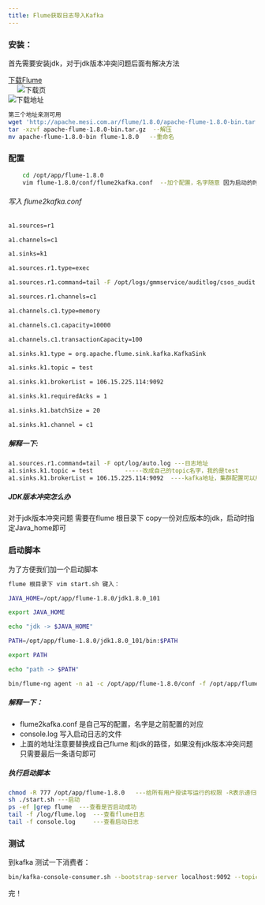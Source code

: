 ```yaml
---
title: Flume获取日志导入Kafka
---
```

### 安装：
首先需要安装jdk，对于jdk版本冲突问题后面有解决方法

[下载Flume](http://flume.apache.org/download.html)  
&emsp;
![下载页](~/source/images/download.html.jpg)   
![下载地址](~/source/images/apache-flume-1.8.0-bin.tar.gz.jpg)

``` bash
第三个地址亲测可用
wget 'http://apache.mesi.com.ar/flume/1.8.0/apache-flume-1.8.0-bin.tar.gz' --下载
tar -xzvf apache-flume-1.8.0-bin.tar.gz  --解压
mv apache-flume-1.8.0-bin flume-1.8.0   --重命名
```

### 配置

``` bash
    cd /opt/app/flume-1.8.0
    vim flume-1.8.0/conf/flume2kafka.conf  --加个配置，名字随意 因为启动的时候要指定配置文件的,这里用的是flume2kafka.conf

```

###### 写入 flume2kafka.conf
``` bash
a1.sources=r1

a1.channels=c1

a1.sinks=k1

a1.sources.r1.type=exec

a1.sources.r1.command=tail -F /opt/logs/gmmservice/auditlog/csos_audit.log

a1.sources.r1.channels=c1

a1.channels.c1.type=memory

a1.channels.c1.capacity=10000

a1.channels.c1.transactionCapacity=100

a1.sinks.k1.type = org.apache.flume.sink.kafka.KafkaSink

a1.sinks.k1.topic = test

a1.sinks.k1.brokerList = 106.15.225.114:9092

a1.sinks.k1.requiredAcks = 1

a1.sinks.k1.batchSize = 20

a1.sinks.k1.channel = c1
```
##### 解释一下:
``` bash
a1.sources.r1.command=tail -F opt/log/auto.log ---日志地址
a1.sinks.k1.topic = test         -----改成自己的topic名字，我的是test
a1.sinks.k1.brokerList = 106.15.225.114:9092  ----kafka地址，集群配置可以用逗号隔开
```

##### JDK版本冲突怎么办
对于jdk版本冲突问题 需要在flume 根目录下 copy一份对应版本的jdk，启动时指定Java_home即可  

### 启动脚本
为了方便我们加一个启动脚本
``` bash
flume 根目录下 vim start.sh 键入：

JAVA_HOME=/opt/app/flume-1.8.0/jdk1.8.0_101

export JAVA_HOME

echo "jdk -> $JAVA_HOME"

PATH=/opt/app/flume-1.8.0/jdk1.8.0_101/bin:$PATH

export PATH

echo "path -> $PATH"

bin/flume-ng agent -n a1 -c /opt/app/flume-1.8.0/conf -f /opt/app/flume-1.8.0/conf/flume2kafka.conf   >> console.log 2>&1 &


```
##### 解释一下：  
* flume2kafka.conf 是自己写的配置，名字是之前配置的对应   
* console.log 写入启动日志的文件  
* 上面的地址注意要替换成自己flume 和jdk的路径，如果没有jdk版本冲突问题        只需要最后一条语句即可  

##### 执行启动脚本

``` bash
chmod -R 777 /opt/app/flume-1.8.0   ---给所有用户授读写运行的权限 -R表示递归授权
sh ./start.sh ---启动
ps -ef |grep flume  ---查看是否启动成功
tail -f /log/flume.log  ---查看flume日志
tail -f console.log     ---查看启动日志

```

### 测试
到kafka 测试一下消费者：  

``` bash
bin/kafka-console-consumer.sh --bootstrap-server localhost:9092 --topic test
```

完！
